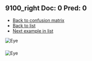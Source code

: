 ## 9100_right Doc: 0 Pred: 0
- [Back to confusion matrix](https://github.com/juliandewit/kaggle_retinopathy/blob/master/matrix.md)
- [Back to list](https://github.com/juliandewit/kaggle_retinopathy/blob/master/lists/00/list.md)
- [Next example in list](https://github.com/juliandewit/kaggle_retinopathy/blob/master/lists/00/91/9101_left.md)

![Eye](https://retinopaty.blob.core.windows.net/size1024/9100_right_0.jpeg)

### 

![Eye]()
